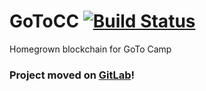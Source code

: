 # GoToCC [![Build Status](https://travis-ci.org/rylm/GoToCC.svg?branch=master)](https://travis-ci.org/rylm/GoToCC)
Homegrown blockchain for GoTo Camp

### Project moved on [GitLab](https://gitlab.com/goto-ru/chain)!
